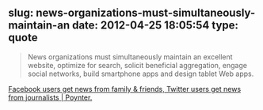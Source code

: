 slug: news-organizations-must-simultaneously-maintain-an
date: 2012-04-25 18:05:54
type: quote
---

> News organizations must simultaneously maintain an excellent website, optimize for search, solicit beneficial aggregation, engage social networks, build smartphone apps and design tablet Web apps.

[Facebook users get news from family & friends, Twitter users get news from journalists | Poynter.](http://www.poynter.org/latest-news/top-stories/166909/growing-social-mobile-audiences-force-journalists-to-publish-on-more-platforms-with-less/)
